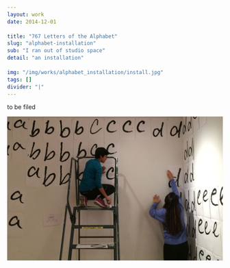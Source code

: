 ```yaml
---
layout: work
date: 2014-12-01

title: "767 Letters of the Alphabet"
slug: "alphabet-installation"
sub: "I ran out of studio space"
detail: "an installation"

img: "/img/works/alphabet_installation/install.jpg"
tags: []
divider: "|"
---
```


to be filed

![Bridge](/img/works/alphabet_installation/install.jpg)
